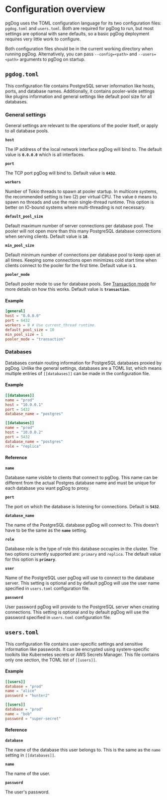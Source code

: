 # Configuration overview

pgDog uses the TOML configuration language for its two configuration files: `pgdog.toml` and `users.toml`. Both are required for pgDog to run, but most settings are optional with sane defaults, so a basic pgDog deployment requires very little work to configure.

Both configuration files should be in the current working directory when running pgDog. Alternatively, you can pass
`--config=<path>` and `--users=<path>` arguments to pgDog on startup.


## `pgdog.toml`

This configuration file contains PostgreSQL server information like hosts, ports, and database names. Additionally,
it contains pooler-wide settings like plugins information and general settings like default pool size for all databases.


### General settings

General settings are relevant to the operations of the pooler itself, or apply to all database pools.

**`host`**

The IP address of the local network interface pgDog will bind to. The default value is **`0.0.0.0`** which is all
interfaces.

**`port`**

The TCP port pgDog will bind to. Default value is **`6432`**.

**`workers`**

Number of Tokio threads to spawn at pooler startup. In multicore systems, the recommended setting is two (2) per
virtual CPU. The value `0` means to spawn no threads and use the main single-thread runtime. This option is better on IO-bound systems where multi-threading is not necessary.

**`default_pool_size`**

Default maximum number of server connections per database pool. The pooler will not open more than this many PostgreSQL database connections when serving clients. Default value is **`10`**.

**`min_pool_size`**

Default minimum number of connections per database pool to keep open at all times. Keeping some connections
open minimizes cold start time when clients connect to the pooler for the first time. Default value is **`1`**.

**`pooler_mode`**

Default pooler mode to use for database pools. See [Transaction mode](../features/transaction-mode.md) for more details on how this works. Default value is **`transaction`**.

#### Example

```toml
[general]
host = "0.0.0.0"
port = 6432
workers = 0 # Use current_thread runtime.
default_pool_size = 10
min_pool_size = 1
pooler_mode = "transaction"
```

### Databases

Databases contain routing information for PostgreSQL databases proxied by pgDog. Unlike the general settings, databases are a TOML list, which means multiple entries of `[[databases]]` can be made in the configuration file.

#### Example

```toml
[[databases]]
name = "prod"
host = "10.0.0.1"
port = 5432
database_name = "postgres"

[[databases]]
name = "prod"
host = "10.0.0.2"
port = 5432
database_name = "postgres"
role = "replica"
```

#### Reference

**`name`**

Database name visible to clients that connect to pgDog. This name can be different from the actual Postgres database
name and must be unique for each database you want pgDog to proxy.


**`port`**

The port on which the database is listening for connections. Default is **`5432`**.

**`database_name`**

The name of the PostgreSQL database pgDog will connect to. This doesn't have to be the same as the **`name`** setting.

**`role`**

Database role is the type of role this database occupies in the cluster. The two options currently supported are: `primary` and `replica`. The default value for this option is **`primary`**.

**`user`**

Name of the PostgreSQL user pgDog will use to connect to the database server. This setting is optional and by default pgDog will use the user name specified in `users.toml` configuration file.

**`password`**

User password pgDog will provide to the PostgreSQL server when creating connections. This setting is optional and by default pgDog will use the password specified in `users.toml` configuration file.

## `users.toml`

This configuration file contains user-specific settings and sensitive information like passwords. It can be encrypted using system-specific toolkits like Kubernetes secrets or AWS Secrets Manager. This file contains only one section, the TOML list of `[[users]]`.

#### Example

```toml
[[users]]
database = "prod"
name = "alice"
password = "hunter2"

[[users]]
database = "prod"
name = "bob"
password = "super-secret"
```

#### Reference

**`database`**

The name of the database this user belongs to. This is the same as the `name` setting in `[[databases]]`.

**`name`**

The name of the user.


**`password`**

The user's password.
